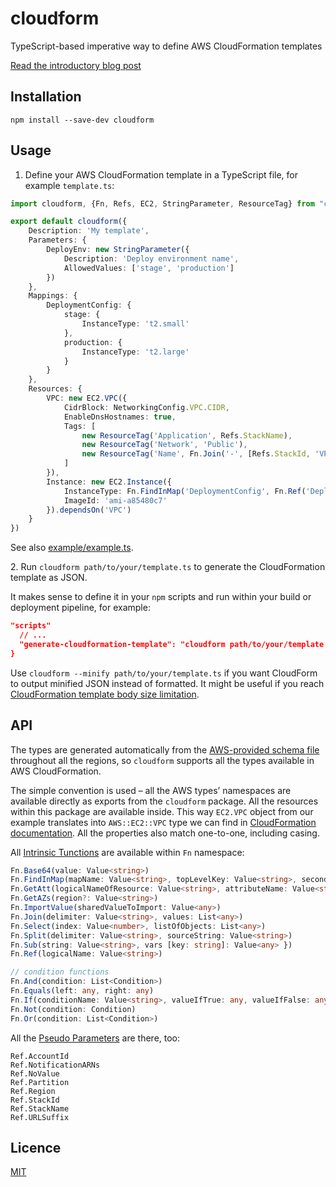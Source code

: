 # cloudform
TypeScript-based imperative way to define AWS CloudFormation templates

[Read the introductory blog post](https://brightinventions.pl/blog/introducing-cloudform-tame-aws-cloudformation-templates/)

## Installation

`npm install --save-dev cloudform`

## Usage

1. Define your AWS CloudFormation template in a TypeScript file, for example `template.ts`:

```typescript
import cloudform, {Fn, Refs, EC2, StringParameter, ResourceTag} from "cloudform"

export default cloudform({
    Description: 'My template',
    Parameters: {
        DeployEnv: new StringParameter({
            Description: 'Deploy environment name',
            AllowedValues: ['stage', 'production']
        })
    },
    Mappings: {
        DeploymentConfig: {
            stage: {
                InstanceType: 't2.small'
            },
            production: {
                InstanceType: 't2.large'
            }
        }
    },
    Resources: {
        VPC: new EC2.VPC({
            CidrBlock: NetworkingConfig.VPC.CIDR,
            EnableDnsHostnames: true,
            Tags: [
                new ResourceTag('Application', Refs.StackName),
                new ResourceTag('Network', 'Public'),
                new ResourceTag('Name', Fn.Join('-', [Refs.StackId, 'VPC']))
            ]
        }),
        Instance: new EC2.Instance({
            InstanceType: Fn.FindInMap('DeploymentConfig', Fn.Ref('DeployEnv'), 'InstanceType'),
            ImageId: 'ami-a85480c7'
        }).dependsOn('VPC')
    }
})
```

See also [example/example.ts](https://github.com/bright/cloudform/blob/master/example/example.ts).

2\. Run `cloudform path/to/your/template.ts` to generate the CloudFormation template as JSON. 

It makes sense to define it in your `npm` scripts and run within your build or deployment pipeline, for example:

```json
"scripts"
  // ...
  "generate-cloudformation-template": "cloudform path/to/your/template > template.aws"
}
```

Use `cloudform --minify path/to/your/template.ts` if you want CloudForm to output minified JSON instead of formatted. It might be useful if you reach [CloudFormation template body size limitation](https://docs.aws.amazon.com/AWSCloudFormation/latest/UserGuide/cloudformation-limits.html).

## API

The types are generated automatically from the [AWS-provided schema file](http://docs.aws.amazon.com/AWSCloudFormation/latest/UserGuide/cfn-resource-specification.html) throughout all the regions, so `cloudform` supports all the types available in AWS CloudFormation.

The simple convention is used – all the AWS types’ namespaces are available directly as exports from the `cloudform` package. All the resources within this package are available inside. This way `EC2.VPC` object from our example translates into `AWS::EC2::VPC` type we can find in [CloudFormation documentation](http://docs.aws.amazon.com/AWSCloudFormation/latest/UserGuide/aws-resource-ec2-vpc.html). All the properties also match one-to-one, including casing.

All [Intrinsic Tunctions](http://docs.aws.amazon.com/AWSCloudFormation/latest/UserGuide/intrinsic-function-reference.html) are available within `Fn` namespace:

```typescript
Fn.Base64(value: Value<string>)
Fn.FindInMap(mapName: Value<string>, topLevelKey: Value<string>, secondLevelKey: Value<string>)
Fn.GetAtt(logicalNameOfResource: Value<string>, attributeName: Value<string>)
Fn.GetAZs(region?: Value<string>)
Fn.ImportValue(sharedValueToImport: Value<any>)
Fn.Join(delimiter: Value<string>, values: List<any>)
Fn.Select(index: Value<number>, listOfObjects: List<any>)
Fn.Split(delimiter: Value<string>, sourceString: Value<string>)
Fn.Sub(string: Value<string>, vars [key: string]: Value<any> })
Fn.Ref(logicalName: Value<string>)

// condition functions
Fn.And(condition: List<Condition>)
Fn.Equals(left: any, right: any)
Fn.If(conditionName: Value<string>, valueIfTrue: any, valueIfFalse: any)
Fn.Not(condition: Condition)
Fn.Or(condition: List<Condition>)
```

All the [Pseudo Parameters](http://docs.aws.amazon.com/AWSCloudFormation/latest/UserGuide/pseudo-parameter-reference.html) are there, too:

```
Ref.AccountId
Ref.NotificationARNs
Ref.NoValue
Ref.Partition
Ref.Region
Ref.StackId
Ref.StackName
Ref.URLSuffix
```

## Licence

[MIT](https://github.com/bright/cloudform/blob/master/LICENCE)